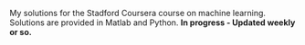 My solutions for the Stadford Coursera course on machine learning. Solutions are provided in Matlab and Python. **In progress - Updated weekly or so.**